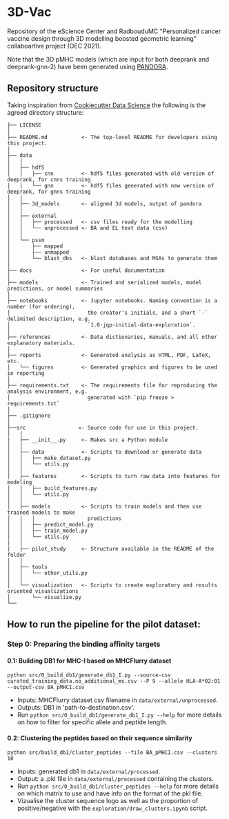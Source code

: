 # 3D-Vac
Repository of the eScience Center and RadbouduMC "Personalized cancer vaccine design through 3D modelling boosted geometric learning" collaboartive project (OEC 2021).

Note that the 3D pMHC models (which are input for both deeprank and deeprank-gnn-2) have been generated using [PANDORA](https://github.com/X-lab-3D/PANDORA).

## Repository structure

Taking inspiration from [Cookiecutter Data Science](https://drivendata.github.io/cookiecutter-data-science/#starting-a-new-project) the following is the agreed directory structure:

```
├── LICENSE
│
├── README.md           <- The top-level README for developers using this project.
│
├── data
│   │
│   ├── hdf5
│   │   ├── cnn         <- hdf5 files generated with old version of deeprank, for cnns training
│   │   └── gnn         <- hdf5 files generated with new version of deeprank, for gnns training
│   │
│   ├── 3d_models       <- aligned 3d models, output of pandora
│   │
│   ├── external
│   │   ├── processed   <- csv files ready for the modelling
│   │   └── unprocessed <- BA and EL text data (csv)
│   │
│   └── pssm
│       ├── mapped
│       ├── unmapped
│       └── blast_dbs   <- blast databases and MSAs to generate them
│
├── docs                <- For useful documentation
│
├── models              <- Trained and serialized models, model predictions, or model summaries
│
├── notebooks           <- Jupyter notebooks. Naming convention is a number (for ordering),
│                         the creator's initials, and a short `-` delimited description, e.g.
│                         `1.0-jqp-initial-data-exploration`.
│
├── references          <- Data dictionaries, manuals, and all other explanatory materials.
│
├── reports             <- Generated analysis as HTML, PDF, LaTeX, etc.
│   └── figures         <- Generated graphics and figures to be used in reporting
│
├── requirements.txt    <- The requirements file for reproducing the analysis environment, e.g.
│                         generated with `pip freeze > requirements.txt`
│
├── .gitignore
│
├──src                 <- Source code for use in this project.
│   |   
|   ├── __init__.py     <- Makes src a Python module
│   │
│   ├── data            <- Scripts to download or generate data
│   │   ├── make_dataset.py
│   │   └── utils.py
│   │
│   ├── features        <- Scripts to turn raw data into features for modeling
│   │   ├── build_features.py
│   │   └── utils.py
│   │
│   ├── models          <- Scripts to train models and then use trained models to make
│   │   │                 predictions
│   │   ├── predict_model.py
│   │   ├── train_model.py
│   │   └── utils.py
|   |
|   ├── pilot_study     <- Structure available in the README of the folder
│   │
│   ├── tools
│   │   └── other_utils.py
│   │
│   └── visualization   <- Scripts to create exploratory and results oriented visualizations
│       └── visualize.py
└──
```

## How to run the pipeline for the pilot dataset:
### Step 0: Preparing the binding affinity targets
#### 0.1: Building DB1 for MHC-I based on MHCFlurry dataset
```
python src/0_build_db1/generate_db1_I.py --source-csv curated_training_data.no_additional_ms.csv --P 9 --allele HLA-A*02:01 --output-csv BA_pMHCI.csv
```
* Inputs: MHCFlurry dataset csv filename in `data/external/unprocessed`.
* Outputs: DB1 in 'path-to-destination.csv'.
* Run `python src/0_build_db1/generate_db1_I.py --help` for more details on how to filter for specific allele and peptide length.

#### 0.2: Clustering the peptides based on their sequence similarity
```
python src/build_db1/cluster_peptides --file BA_pMHCI.csv --clusters 10
```
* Inputs: generated db1 in `data/external/processed`.
* Output: a .pkl file in `data/external/processed` containing the clusters.
* Run `python src/0_build_db1/cluster_peptides --help` for more details on which matrix to use and have info on the format of the pkl file.
* Vizualise the cluster sequence logo as well as the proportion of positive/negative with the `exploration/draw_clusters.ipynb` script.